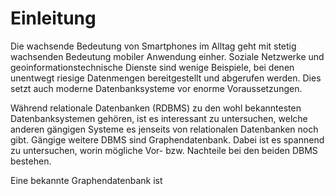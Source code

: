 # Einleitung

Die wachsende Bedeutung von Smartphones im Alltag geht mit stetig wachsenden Bedeutung mobiler Anwendung einher. Soziale Netzwerke und geoinformationstechnische Dienste sind wenige Beispiele, bei denen unentwegt riesige Datenmengen bereitgestellt und abgerufen werden. Dies setzt auch moderne Datenbanksysteme vor enorme Voraussetzungen. 

Während relationale Datenbanken (RDBMS) zu den wohl bekanntesten Datenbanksystemen gehören, ist es interessant zu untersuchen, welche anderen gängigen Systeme es jenseits von relationalen Datenbanken noch gibt. Gängige weitere DBMS sind Graphendatenbank. Dabei ist es spannend zu untersuchen, worin mögliche Vor- bzw. Nachteile bei den beiden DBMS bestehen.

Eine bekannte Graphendatenbank ist
